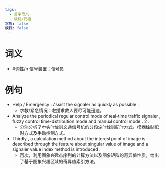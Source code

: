 ```yaml
---
tags:
  - 首字母/S
  - 级别/托福
掌握: false
模糊: false
---
```

# 词义
- #词性/n  信号装置；信号员
# 例句
- Help \/ Emergency : Assist the signaler as quickly as possible .
	- 求救\/紧急情况：救援求救人要尽可能迅速。
- Analyze the periodical regular control mode of real-time traffic signaler , fuzzy control time-distribution mode and manual control mode . 2 .
	- 分别分析了本实时控制交通信号机的分段定时控制配时方式，模糊控制配时方式及手动控制方式。
- Thirdly , a calculation method about the interest point of image is described through the feature about singular value of image and a signaler value index method is introduced .
	- 再次，利用图象兴趣点序列的计算方法以及图象矩阵的奇异值性质，给出了基于图象兴趣区域的奇异值索引方法。
